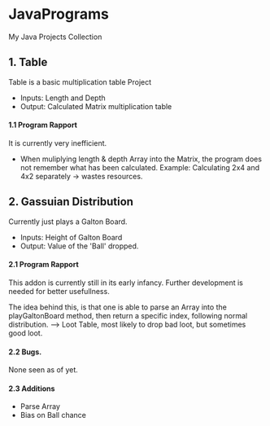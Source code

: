 # JavaPrograms
My Java Projects Collection

## 1. Table 
Table is a basic multiplication table Project
- Inputs: Length and Depth
- Output: Calculated Matrix multiplication table

#### 1.1 Program Rapport
It is currently very inefficient.
- When muliplying length & depth Array into the Matrix, the program does not remember what has been calculated. Example: Calculating 2x4 and 4x2 separately -> wastes resources. 


## 2. Gassuian Distribution
Currently just plays a Galton Board.
- Inputs: Height of Galton Board
- Output: Value of the 'Ball' dropped.

#### 2.1 Program Rapport
This addon is currently still in its early infancy. Further development is needed for better usefullness.

The idea behind this, is that one is able to parse an Array into the playGaltonBoard method, then return a specific index, following normal distribution. --> Loot Table, most likely to drop bad loot, but sometimes good loot.

#### 2.2 Bugs.
None seen as of yet.

#### 2.3 Additions 
- Parse Array
- Bias on Ball chance
